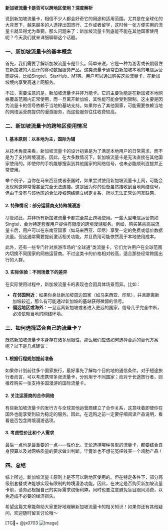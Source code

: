 **新加坡流量卡是否可以跨地区使用？深度解析**

说到新加坡流量卡，相信不少人都会好奇它的用途和适用范围。尤其是在全球化的大背景下，越来越多的人选择出国旅行、工作或者留学，这时候一张方便实用的流量卡就显得尤为重要。那么问题来了：新加坡流量卡到底能不能在其他国家使用呢？今天我们就来详细聊聊这个话题。

### 一、新加坡流量卡的基本概念

首先，我们需要了解新加坡流量卡是什么。简单来说，它是一种为游客或长期居住在新加坡的人设计的移动数据服务产品。这类流量卡通常由新加坡本地的电信运营商提供，比如Singtel、StarHub、M1等。用户可以通过购买这些流量卡，在新加坡境内享受高速上网服务。

不过，需要注意的是，新加坡流量卡并非万能卡。它的主要功能是在新加坡本地网络覆盖范围内正常使用，而一旦离开新加坡，其性能可能会受到限制。这主要是因为流量卡的信号依赖于当地的基站支持。如果你去了其他国家，可能需要依赖当地的网络运营商提供的漫游服务，而这些服务往往收费较高。

### 二、新加坡流量卡的跨地区使用情况

#### 1. 基本原则：以本地为主，国际为辅
从技术角度来看，新加坡流量卡的设计初衷是为了满足本地用户的日常需求，而不是为了支持跨境漫游。因此，在大多数情况下，新加坡流量卡是无法直接在其他国家使用的。即使你的手机能够搜索到其他国家的网络信号，也未必能顺利连接并正常使用。

举个例子，当你在马来西亚或者泰国时，如果尝试使用新加坡流量卡上网，可能会发现网速非常慢甚至完全无法连接。这是因为你的设备虽然接收到当地网络信号，但由于没有与该地区的合法授权网络建立绑定关系，所以无法正常访问互联网。

#### 2. 特殊情况：部分运营商支持跨境漫游
尽管如此，并非所有新加坡流量卡都完全禁止跨境使用。一些大型电信运营商如Singtel，会为特定套餐用户提供有限度的跨境漫游服务。例如，购买某些高端流量卡后，用户可以在东南亚国家（如马来西亚、印尼）享受一定的免费或低价数据流量。但这通常需要提前激活相关功能，并且费用可能依然高于本地使用成本。

此外，还有一些专门针对旅游市场的“全球通”类流量卡，它们允许用户在全球范围内切换不同国家的网络运营商。不过这类卡的价格相对较高，适合那些经常跨国出行的人群。

#### 3. 实际体验：不同场景下的差异
在实际使用过程中，新加坡流量卡的表现也会因具体场景而异。比如：
- **在邻国附近**：如果你身处新加坡周边国家（如马来西亚、印尼），并且距离新加坡较近，那么有可能通过新加坡的基站获得微弱的信号。
- **偏远地区或海外**：一旦远离新加坡或者进入更远的国家，信号几乎完全中断，必须依赖当地的网络环境。

### 三、如何选择适合自己的流量卡？

既然新加坡流量卡本身存在诸多局限性，那么我们应该如何选择合适的替代方案呢？以下是几点建议：

#### 1. 根据行程规划提前准备
如果你计划前往多个国家旅行，最好事先了解每个目的地的通信条件。对于短途旅行者而言，可以考虑携带多张流量卡，分别用于不同国家；而对于长途旅行者，则推荐购买一张支持多国漫游的国际流量卡。

#### 2. 关注运营商的合作网络
有些新加坡流量卡的发行方与全球其他运营商建立了合作关系，这意味着即使你在国外也能享受到较为稳定的服务。因此，在选购之前一定要仔细阅读产品说明，看看是否包含跨境漫游选项。

#### 3. 考虑性价比和个人需求
最后一点也是最重要的一点——性价比。无论选择哪种类型的流量卡，都要结合自身预算以及对网络质量的要求做出判断。毕竟谁也不想花冤枉钱买一个鸡肋产品！

### 四、总结

综上所述，新加坡流量卡原则上是不可以跨地区使用的。但在特定条件下，部分高级别套餐或许能够实现有限制的跨境漫游功能。因此，在决定是否购买新加坡流量卡前，请务必根据自己的实际需求权衡利弊。同时也要注意避免盲目跟风消费，以免造成不必要的经济损失。

希望这篇文章能帮助大家更好地理解新加坡流量卡的相关知识！如果你还有其他疑问，欢迎随时留言讨论哦～

[TG💪+ @jx0703 ![Image](https://github.com/user-attachments/assets/dbca1d08-cadb-493c-b0ec-ad6f7a83f270)]